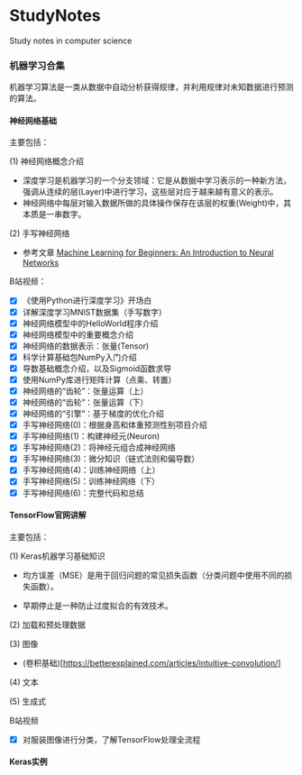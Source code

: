 # StudyNotes

Study notes in computer science

### 机器学习合集

机器学习算法是一类从数据中自动分析获得规律，并利用规律对未知数据进行预测的算法。

#### 神经网络基础

主要包括：

(1) 神经网络概念介绍

* 深度学习是机器学习的一个分支领域：它是从数据中学习表示的一种新方法，强调从连续的层(Layer)中进行学习，这些层对应于越来越有意义的表示。
* 神经网络中每层对输入数据所做的具体操作保存在该层的权重(Weight)中，其本质是一串数字。

(2) 手写神经网络

* 参考文章 [Machine Learning for Beginners: An Introduction to Neural Networks](https://victorzhou.com/blog/intro-to-neural-networks/)


B站视频：

- [x] 《使用Python进行深度学习》开场白
- [x] 详解深度学习MNIST数据集（手写数字）
- [x] 神经网络模型中的HelloWorld程序介绍
- [x] 神经网络模型中的重要概念介绍
- [x] 神经网络的数据表示：张量(Tensor)
- [x] 科学计算基础包NumPy入门介绍
- [x] 导数基础概念介绍，以及Sigmoid函数求导
- [x] 使用NumPy库进行矩阵计算（点乘、转置）
- [x] 神经网络的“齿轮”：张量运算（上）
- [x] 神经网络的“齿轮”：张量运算（下）
- [x] 神经网络的“引擎”：基于梯度的优化介绍
- [x] 手写神经网络(0)：根据身高和体重预测性别项目介绍
- [x] 手写神经网络(1)：构建神经元(Neuron)
- [x] 手写神经网络(2)：将神经元组合成神经网络
- [x] 手写神经网络(3)：微分知识（链式法则和偏导数）
- [x] 手写神经网络(4)：训练神经网络（上）
- [x] 手写神经网络(5)：训练神经网络（下）
- [x] 手写神经网络(6)：完整代码和总结

#### TensorFlow官网讲解

主要包括：

(1) Keras机器学习基础知识

* 均方误差（MSE）是用于回归问题的常见损失函数（分类问题中使用不同的损失函数）。

* 早期停止是一种防止过度拟合的有效技术。



(2) 加载和预处理数据

(3) 图像

* (卷积基础)[https://betterexplained.com/articles/intuitive-convolution/]

(4) 文本

(5) 生成式

B站视频

- [x] 对服装图像进行分类，了解TensorFlow处理全流程

#### Keras实例

